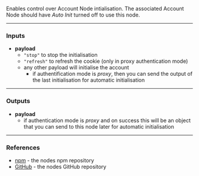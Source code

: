 Enables control over Account Node intialisation.
The associated Account Node should have *Auto Init* turned off to use this node.

---

### **Inputs**
 - **payload**
   - `"stop"` to stop the initialisation
   - `"refresh"` to refresh the cookie (only in proxy authentication mode)
   - any other payload will initialise the account
     - if authentification mode is *proxy*, then you can send the output of the last
initialisation for automatic initialisation

---

### **Outputs**
 - **payload**
   - if authentication mode is *proxy* and on success this will be an object that you can
send to this node later for automatic initialisation

---

### **References**
 - [npm](https://npmjs.com/package/node-red-contrib-alexa-remote2) - the nodes npm repository
 - [GitHub](https://github.com/586837r/node-red-contrib-alexa-remote2) - the nodes GitHub repository